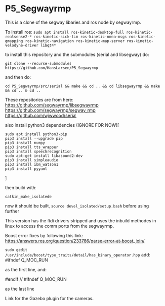 # P5_Segwayrmp

This is a clone of the segway libaries and ros node by segwayrmp.


To install ros:
`sudo apt install ros-kinetic-desktop-full ros-kinetic-realsense2-* ros-kinetic-sick-tim ros-kinetic-nmea-msgs ros-kinetic-gmapping ros-kinetic-navigation ros-kinetic-map-server ros-kinetic-velodyne-driver libqt4*`



to install this repository and the submodules (serial and libsegway) do:

`git clone --recurse-submodules https://github.com/HansLarsen/P5_Segwayrmp`

and then do:

`cd P5_Segwayrmp/src/serial && make && cd .. && cd libsegwayrmp && make && cd .. & cd ..`

These repositories are from here:
https://github.com/segwayrmp/libsegwayrmp
https://github.com/segwayrmp/segway_rmp
https://github.com/wjwwood/serial



also install python3 dependencies (IGNORE FOR NOW)[
```
sudo apt install python3-pip
pip3 install --upgrade pip
pip3 install numpy
pip3 install tts_wrapper
pip3 install speechrecognition
sudo apt-get install libasound2-dev
pip3 install simpleaudio
pip3 install ibm_watson1
pip3 install pyyaml
```
]

then build with:

`catkin_make_isolatede`

now it should be built, `source devel_isolated/setup.bash` before using further

This version has the ftdi drivers stripped and uses the inbuild methodes in linux to access the comm ports from the segwayrmp.

Boost error fixes by following this link:
https://answers.ros.org/question/233786/parse-error-at-boost_join/


`sudo gedit /usr/include/boost/type_traits/detail/has_binary_operator.hpp`
add:
#ifndef Q_MOC_RUN

as the first line, and:

#endif // #ifndef Q_MOC_RUN


as the last line


Link for the Gazebo plugin for the cameras.

